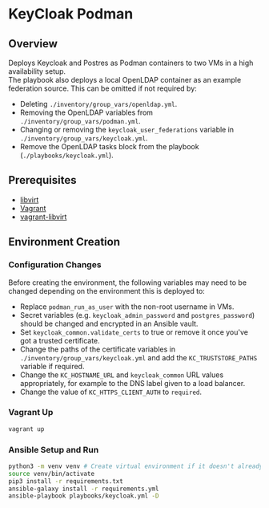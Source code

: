 # KeyCloak Podman

## Overview

Deploys Keycloak and Postres as Podman containers to two VMs in a high availability setup.  
The playbook also deploys a local OpenLDAP container as an example federation source. This can be omitted if not required by:

- Deleting `./inventory/group_vars/openldap.yml`.
- Removing the OpenLDAP variables from `./inventory/group_vars/podman.yml`.
- Changing or removing the `keycloak_user_federations` variable in `./inventory/group_vars/keycloak.yml`.
- Remove the OpenLDAP tasks block from the playbook (`./playbooks/keycloak.yml`).

## Prerequisites

- [libvirt](https://wiki.archlinux.org/title/libvirt)
- [Vagrant](https://developer.hashicorp.com/vagrant/docs/installation)
- [vagrant-libvirt](https://vagrant-libvirt.github.io/vagrant-libvirt/)

## Environment Creation

### Configuration Changes

Before creating the environment, the following variables may need to be changed depending on the environment this is deployed to:

- Replace `podman_run_as_user` with the non-root username in VMs.
- Secret variables (e.g. `keycloak_admin_password` and `postgres_password`) should be changed and encrypted in an Ansible vault.
- Set `keycloak_common.validate_certs` to true or remove it once you've got a trusted certificate.
- Change the paths of the certificate variables in `./inventory/group_vars/keycloak.yml` and add the `KC_TRUSTSTORE_PATHS` variable if required.
- Change the `KC_HOSTNAME_URL` and `keycloak_common` URL values appropriately, for example to the DNS label given to a load balancer.
- Change the value of `KC_HTTPS_CLIENT_AUTH` to `required`.

### Vagrant Up

```bash
vagrant up
```

### Ansible Setup and Run

```bash
python3 -m venv venv # Create virtual environment if it doesn't already exist
source venv/bin/activate
pip3 install -r requirements.txt
ansible-galaxy install -r requirements.yml
ansible-playbook playbooks/keycloak.yml -D
```
